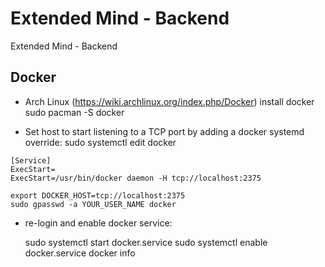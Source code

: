Extended Mind - Backend
=======================

Extended Mind - Backend

Docker
-------

* Arch Linux (https://wiki.archlinux.org/index.php/Docker) install docker
    sudo pacman -S docker

* Set host to start listening to a TCP port by adding a docker systemd override:
    sudo systemctl edit docker

```
[Service]
ExecStart=
ExecStart=/usr/bin/docker daemon -H tcp://localhost:2375
```

    export DOCKER_HOST=tcp://localhost:2375
    sudo gpasswd -a YOUR_USER_NAME docker

* re-login and enable docker service:

    sudo systemctl start docker.service
    sudo systemctl enable docker.service
    docker info

